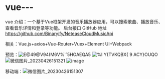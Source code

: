 # vue---
vue
介绍：一个基于Vue框架开发的音乐播放器应用，可以搜索歌曲、播放音乐、查看音乐详情和登录等功能。
后台接口 GitHub 地址
https://github.com/Binaryify/NeteaseCloudMusicApi

相关：Vue.js+axios+Vue-Router+Vuex+Element UI+Webpack


预览：![E@49@V94(M6V%``5HOAEQA5](https://github.com/jiangjiang1116/vue---/assets/48378932/480582bc-d7d2-4550-b374-21213e5d5685)
![%I Y{TVKQBX{ 9 ACY}OUQO](https://github.com/jiangjiang1116/vue---/assets/48378932/8cc7ad56-7aea-4ee3-8f02-6c477b4f7a96)
![微信图片_20230426151321](https://github.com/jiangjiang1116/vue-music-player/assets/48378932/5890c79e-c46b-4d52-b7a1-09bc0a133319)
![image](https://github.com/jiangjiang1116/vue-music-player/assets/48378932/30aa1e2a-9a3e-46ea-86ee-f31cc62ab2b1)

移动端：![微信图片_20230426151307](https://github.com/jiangjiang1116/vue-music-player/assets/48378932/b4e7ca0f-3cd1-451c-a396-4b291c4092d4)



